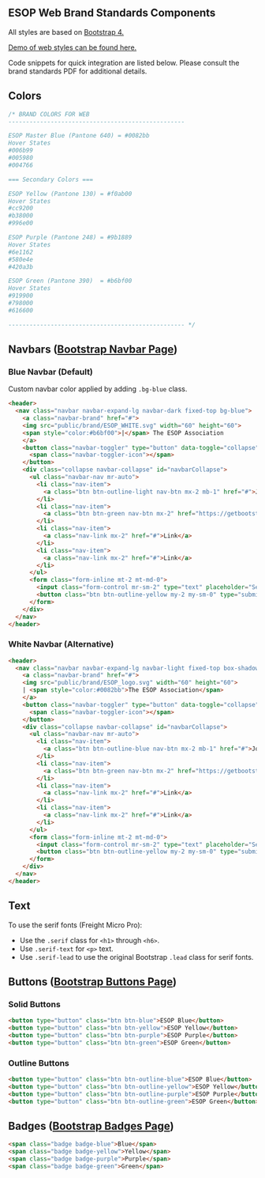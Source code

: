 ## ESOP Web Brand Standards Components

All styles are based on [Bootstrap 4.](https://getbootstrap.com)

[Demo of web styles can be found here.](https://tbiddy.github.io/esop-web-standards/)

Code snippets for quick integration are listed below. Please consult the brand standards PDF for additional details.

## Colors
```css
/* BRAND COLORS FOR WEB
--------------------------------------------------

ESOP Master Blue (Pantone 640) = #0082bb
Hover States
#006b99
#005980
#004766

=== Secondary Colors ===

ESOP Yellow (Pantone 130) = #f0ab00
Hover States
#cc9200
#b38000
#996e00

ESOP Purple (Pantone 248) = #9b1889
Hover States
#6e1162
#580e4e
#420a3b

ESOP Green (Pantone 390)  = #b6bf00
Hover States
#919900
#798000
#616600

-------------------------------------------------- */
```

## Navbars ([Bootstrap Navbar Page](http://getbootstrap.com/docs/4.0/components/navbar/))

### Blue Navbar (Default)

Custom navbar color applied by adding `.bg-blue` class.

```html
<header>
  <nav class="navbar navbar-expand-lg navbar-dark fixed-top bg-blue">
    <a class="navbar-brand" href="#">
    <img src="public/brand/ESOP_WHITE.svg" width="60" height="60">
    <span style="color:#b6bf00">|</span> The ESOP Association
    </a>
    <button class="navbar-toggler" type="button" data-toggle="collapse" data-target="#navbarCollapse" aria-controls="navbarCollapse" aria-expanded="false" aria-label="Toggle navigation">
      <span class="navbar-toggler-icon"></span>
    </button>
    <div class="collapse navbar-collapse" id="navbarCollapse">
      <ul class="navbar-nav mr-auto">
        <li class="nav-item">
          <a class="btn btn-outline-light nav-btn mx-2 mb-1" href="#">Join</a>
        </li>
        <li class="nav-item">
          <a class="btn btn-green nav-btn mx-2" href="https://getbootstrap.com/docs/4.0/examples/sign-in/">Log In</a>
        </li>
        <li class="nav-item">
          <a class="nav-link mx-2" href="#">Link</a>
        </li>
        <li class="nav-item">
          <a class="nav-link mx-2" href="#">Link</a>
        </li>
      </ul>
      <form class="form-inline mt-2 mt-md-0">
        <input class="form-control mr-sm-2" type="text" placeholder="Search" aria-label="Search">
        <button class="btn btn-outline-yellow my-2 my-sm-0" type="submit">Search</button>
      </form>
    </div>
  </nav>
</header>
```

### White Navbar (Alternative)
```html
<header>
  <nav class="navbar navbar-expand-lg navbar-light fixed-top box-shadow" style="background-color:#fff">
    <a class="navbar-brand" href="#">
    <img src="public/brand/ESOP_logo.svg" width="60" height="60">
    | <span style="color:#0082bb">The ESOP Association</span>
    </a>
    <button class="navbar-toggler" type="button" data-toggle="collapse" data-target="#navbarCollapse" aria-controls="navbarCollapse" aria-expanded="false" aria-label="Toggle navigation">
      <span class="navbar-toggler-icon"></span>
    </button>
    <div class="collapse navbar-collapse" id="navbarCollapse">
      <ul class="navbar-nav mr-auto">
        <li class="nav-item">
          <a class="btn btn-outline-blue nav-btn mx-2 mb-1" href="#">Join</a>
        </li>
        <li class="nav-item">
          <a class="btn btn-green nav-btn mx-2" href="https://getbootstrap.com/docs/4.0/examples/sign-in/">Log In</a>
        </li>
        <li class="nav-item">
          <a class="nav-link mx-2" href="#">Link</a>
        </li>
        <li class="nav-item">
          <a class="nav-link mx-2" href="#">Link</a>
        </li>
      </ul>
      <form class="form-inline mt-2 mt-md-0">
        <input class="form-control mr-sm-2" type="text" placeholder="Search" aria-label="Search" style="background-color:#f2f2f2">
        <button class="btn btn-outline-yellow my-2 my-sm-0" type="submit">Search</button>
      </form>
    </div>
  </nav>
</header>
```

## Text
To use the serif fonts (Freight Micro Pro):
* Use the `.serif` class for `<h1>` through `<h6>`.
* Use `.serif-text` for `<p>` text.
* Use `.serif-lead` to use the original Bootstrap `.lead` class for serif fonts.

## Buttons ([Bootstrap Buttons Page](http://getbootstrap.com/docs/4.0/components/buttons/))

### Solid Buttons
```html
<button type="button" class="btn btn-blue">ESOP Blue</button>
<button type="button" class="btn btn-yellow">ESOP Yellow</button>
<button type="button" class="btn btn-purple">ESOP Purple</button>
<button type="button" class="btn btn-green">ESOP Green</button>
```
### Outline Buttons
```html
<button type="button" class="btn btn-outline-blue">ESOP Blue</button>
<button type="button" class="btn btn-outline-yellow">ESOP Yellow</button>
<button type="button" class="btn btn-outline-purple">ESOP Purple</button>
<button type="button" class="btn btn-outline-green">ESOP Green</button>
```


## Badges ([Bootstrap Badges Page](http://getbootstrap.com/docs/4.0/components/badge/))

```html
<span class="badge badge-blue">Blue</span>
<span class="badge badge-yellow">Yellow</span>
<span class="badge badge-purple">Purple</span>
<span class="badge badge-green">Green</span>
```
